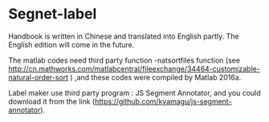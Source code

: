 # Segnet-label
Handbook is written in Chinese and translated into English partly. The English edition will come in the future.

The matlab codes need third party function -natsortfiles function (see http://cn.mathworks.com/matlabcentral/fileexchange/34464-customizable-natural-order-sort ) ,and these codes were compiled by Matlab 2016a.

Label maker use third party program : JS Segment Annotator, and you could download it from the link (https://github.com/kyamagu/js-segment-annotator).

